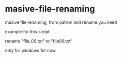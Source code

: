 # masive-file-renaming

masive file renaming, from patron and rename you need

example for this script:

rename "file_06.txt" to "file06.txt"

only for windows for now
